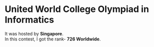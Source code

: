 # United World College Olympiad in Informatics

It was hosted by <B>Singapore</B>.<br>
In this contest, I got the rank- <B>726 Worldwide</B>.
